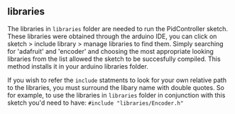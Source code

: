 ## libraries
The libraries in `libraries` folder are needed to run the PidController sketch.
These libraries were obtained through the arduino IDE, you can click on sketch > include library > manage libraries to find them.
Simply searching for 'adafruit' and 'encoder' and choosing the most appropriate looking libraries from the list allowed the sketch to be succesfully compiled.
This method installs it in your arduino libraries folder.

If you wish to refer the `include` statments to look for your own relative path to the libraries, you must surround the libary name with double quotes.
So for example, to use the libraries in `libraries` folder in conjunction with this sketch you'd need to have:
`#include "libraries/Encoder.h"`


